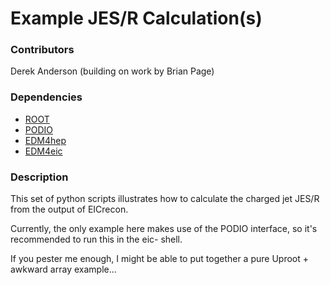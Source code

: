 # Example JES/R Calculation(s)

### Contributors
Derek Anderson (building on work by Brian Page)

### Dependencies
- [ROOT](https://root.cern.ch)
- [PODIO](https://github.com/AIDASoft/podio)
- [EDM4hep](https://github.com/key4hep/EDM4hep)
- [EDM4eic](https://github.com/eic/EDM4eic)

### Description
This set of python scripts illustrates how to calculate
the charged jet JES/R from the output of EICrecon.

Currently, the only example here makes use of the PODIO
interface, so it's recommended to run this in the eic-
shell.

If you pester me enough, I might be able to put together
a pure Uproot + awkward array example...
